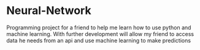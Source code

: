 # Neural-Network

Programming project for a friend to help me learn how to use python and machine learning. 
With further development will allow my friend to access data he needs from an api and use machine learning to make predictions
